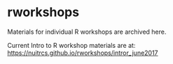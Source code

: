 # rworkshops

Materials for individual R workshops are archived here.  

Current Intro to R workshop materials are at: https://nuitrcs.github.io/rworkshops/intror_june2017


